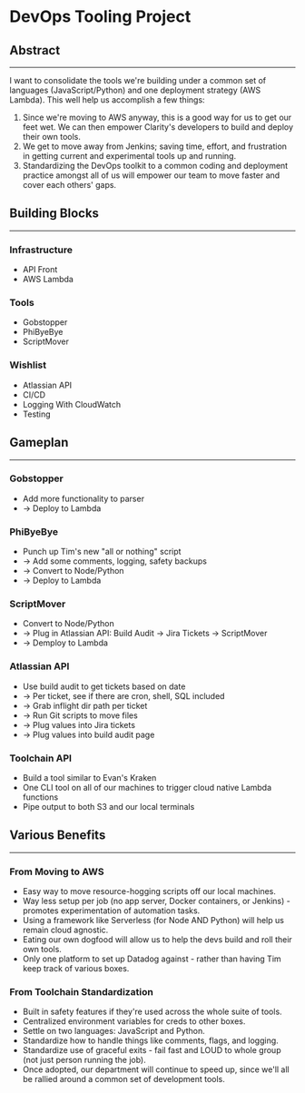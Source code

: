 # DevOps Tooling Project

## Abstract
---
I want to consolidate the tools we're building under a common set of languages (JavaScript/Python) and one deployment strategy (AWS Lambda). This well help us accomplish a few things:

1. Since we're moving to AWS anyway, this is a good way for us to get our feet wet. We can then empower Clarity's developers to build and deploy their own tools.
2. We get to move away from Jenkins; saving time, effort, and frustration in getting current and experimental tools up and running.
3. Standardizing the DevOps toolkit to a common coding and deployment practice amongst all of us will empower our team to move faster and cover each others' gaps.

## Building Blocks
---

### Infrastructure
- API Front
- AWS Lambda

### Tools
- Gobstopper
- PhiByeBye
- ScriptMover

### Wishlist
- Atlassian API
- CI/CD
- Logging With CloudWatch
- Testing

## Gameplan
---

### Gobstopper
- Add more functionality to parser
- -> Deploy to Lambda

### PhiByeBye
- Punch up Tim's new "all or nothing" script
- -> Add some comments, logging, safety backups
- -> Convert to Node/Python
- -> Deploy to Lambda

### ScriptMover
- Convert to Node/Python
- -> Plug in Atlassian API: Build Audit -> Jira Tickets -> ScriptMover
- -> Demploy to Lambda

### Atlassian API
- Use build audit to get tickets based on date
- -> Per ticket, see if there are cron, shell, SQL included
- -> Grab inflight dir path per ticket
- -> Run Git scripts to move files
- -> Plug values into Jira tickets
- -> Plug values into build audit page

### Toolchain API
- Build a tool similar to Evan's Kraken
- One CLI tool on all of our machines to trigger cloud native Lambda functions
- Pipe output to both S3 and our local terminals

## Various Benefits
---

### From Moving to AWS
- Easy way to move resource-hogging scripts off our local machines.
- Way less setup per job (no app server, Docker containers, or Jenkins) - promotes experimentation of automation tasks.
- Using a framework like Serverless (for Node AND Python) will help us remain cloud agnostic.
- Eating our own dogfood will allow us to help the devs build and roll their own tools.
- Only one platform to set up Datadog against - rather than having Tim keep track of various boxes.

### From Toolchain Standardization
- Built in safety features if they're used across the whole suite of tools.
- Centralized environment variables for creds to other boxes.
- Settle on two languages: JavaScript and Python.
- Standardize how to handle things like comments, flags, and logging.
- Standardize use of graceful exits - fail fast and LOUD to whole group (not just person running the job).
- Once adopted, our department will continue to speed up, since we'll all be rallied around a common set of development tools.
